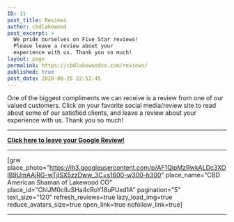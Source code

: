 ```yaml
---
ID: 11
post_title: Reviews
author: cbdlakewood
post_excerpt: >
  We pride ourselves on Five Star reviews!
  Please leave a review about your
  experience with us. Thank you so much!
layout: page
permalink: https://cbdlakewoodco.com/reviews/
published: true
post_date: 2020-08-25 22:52:45
---
```

<!-- wp:paragraph -->
<p>One of the biggest compliments we can receive is a review from one of our valued customers. Click on your favorite social media/review site to read about some of our satisfied clients, and leave a review about your experience with us. Thank you so much!</p>
<!-- /wp:paragraph -->

<!-- wp:separator {"className":"is-style-default"} -->
<hr class="wp-block-separator is-style-default"/>
<!-- /wp:separator -->

<!-- wp:paragraph -->
<p><strong><a href="https://www.google.com/search?q=CBD+American+Shaman+of+Lakewood&amp;entrypoint=sh/x/kp/local#lkt=LocalPoiReviews">Click here to leave your Google Review!</a></strong></p>
<!-- /wp:paragraph -->

<!-- wp:separator -->
<hr class="wp-block-separator"/>
<!-- /wp:separator -->

<!-- wp:shortcode -->
[grw place_photo="https://lh3.googleusercontent.com/p/AF1QipMzRwkALDc3XOlB9UmAAjRG-wTjISX5zzDww_3C=s1600-w300-h300" place_name="CBD American Shaman of Lakewood CO" place_id="ChIJM0cIluSHa4cRoY18uPUxd1A" pagination="5" text_size="120" refresh_reviews=true lazy_load_img=true reduce_avatars_size=true open_link=true nofollow_link=true]
<!-- /wp:shortcode -->

<!-- wp:separator {"className":"is-style-default"} -->
<hr class="wp-block-separator is-style-default"/>
<!-- /wp:separator -->